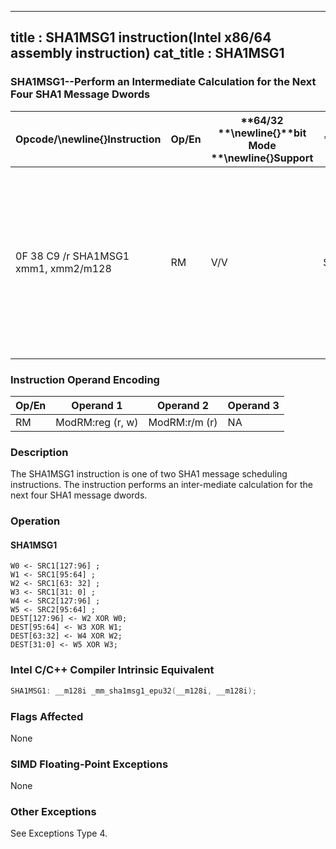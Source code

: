 ----------------------------
title : SHA1MSG1 instruction(Intel x86/64 assembly instruction)
cat_title : SHA1MSG1
----------------------------
### SHA1MSG1--Perform an Intermediate Calculation for the Next Four SHA1 Message Dwords


|**Opcode/**\newline{}**Instruction**|**Op/En**|**64/32 **\newline{}**bit Mode **\newline{}**Support**|**CPUID **\newline{}**Feature **\newline{}**Flag**|**Description**|
|------------------------------------|---------|------------------------------------------------------|--------------------------------------------------|---------------|
|0F 38 C9 /r SHA1MSG1 xmm1, xmm2/m128|RM|V/V|SHA|Performs an intermediate calculation for the next four SHA1 message dwords using previous message dwords from xmm1 and xmm2/m128, storing the result in xmm1.|
### Instruction Operand Encoding


|Op/En|Operand 1|Operand 2|Operand 3|
|-----|---------|---------|---------|
|RM|ModRM:reg (r, w)|ModRM:r/m (r)|NA|
### Description


The SHA1MSG1 instruction is one of two SHA1 message scheduling instructions. The instruction performs an inter-mediate calculation for the next four SHA1 message dwords.


### Operation
#### SHA1MSG1 
```info-verb
W0 <-  SRC1[127:96] ; 
W1  <- SRC1[95:64] ; 
W2  <- SRC1[63: 32] ; 
W3  <- SRC1[31: 0] ; 
W4 <-  SRC2[127:96] ; 
W5  <- SRC2[95:64] ; 
DEST[127:96]  <- W2 XOR W0; 
DEST[95:64]  <- W3 XOR W1; 
DEST[63:32] <-  W4 XOR W2; 
DEST[31:0]  <- W5 XOR W3; 
```

### Intel C/C++ Compiler Intrinsic Equivalent

```cpp
SHA1MSG1: __m128i _mm_sha1msg1_epu32(__m128i, __m128i);
```
### Flags Affected


None

### SIMD Floating-Point Exceptions


None

### Other Exceptions


See Exceptions Type 4.

